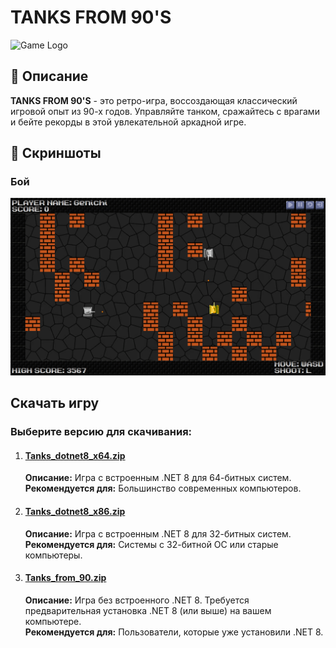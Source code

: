 # TANKS FROM 90'S

![Game Logo](Tanks_game/logo.ico)

## 📜 Описание

**TANKS FROM 90'S** - это ретро-игра, воссоздающая классический игровой опыт из 90-х годов. Управляйте танком, сражайтесь с врагами и бейте рекорды в этой увлекательной аркадной игре.

## 📸 Скриншоты

### Бой
![Screenshot 1](Screenshots/battle.png)

## Скачать игру
### Выберите версию для скачивания:

1. #### [Tanks_dotnet8_x64.zip](https://github.com/GenichiOniFy/TANKS_FROM_90S/releases/download/v2.0/Tanks_dotnet8_x64.zip)
   **Описание:** Игра с встроенным .NET 8 для 64-битных систем.  
   **Рекомендуется для:** Большинство современных компьютеров.  

2. #### [Tanks_dotnet8_x86.zip](https://github.com/GenichiOniFy/TANKS_FROM_90S/releases/download/v2.0/Tanks_dotnet8_x86.zip)
   **Описание:** Игра с встроенным .NET 8 для 32-битных систем.  
   **Рекомендуется для:** Системы с 32-битной ОС или старые компьютеры.  

3. #### [Tanks_from_90.zip](https://github.com/GenichiOniFy/TANKS_FROM_90S/releases/download/v2.0/Tanks_from_90.zip)
   **Описание:** Игра без встроенного .NET 8. Требуется предварительная установка .NET 8 (или выше) на вашем компьютере.  
   **Рекомендуется для:** Пользователи, которые уже установили .NET 8.

